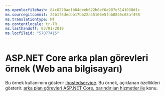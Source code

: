 ```yaml
---
ms.openlocfilehash: 84c8270ae1b04deeb622b6ef6a987e5141038d1c
ms.sourcegitcommit: 24b1f6decbb17bb22a45166e5fdb0845c65af498
ms.translationtype: MT
ms.contentlocale: tr-TR
ms.lasthandoff: 03/01/2019
ms.locfileid: "57077415"
---
```

# <a name="aspnet-core-background-tasks-sample-web-host"></a>ASP.NET Core arka plan görevleri örnek (Web ana bilgisayarı)

Bu örnek kullanımını gösterir [Ihostedservice](https://docs.microsoft.com/dotnet/api/microsoft.extensions.hosting.ihostedservice). Bu örnek, açıklanan özellikleri gösterir. [arka plan görevleri ASP.NET Core, barındırılan hizmetler ile](https://docs.microsoft.com/aspnet/core/fundamentals/host/hosted-services) konu.
